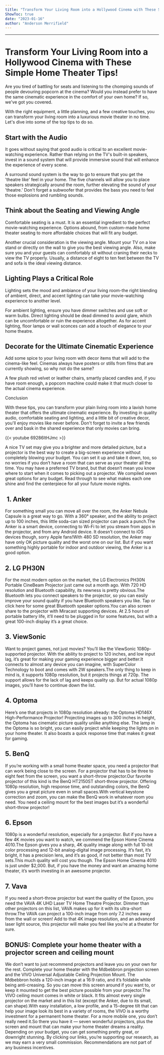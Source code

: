 ```yaml
---
title: "Transform Your Living Room into a Hollywood Cinema with These Simple Home Theater Tips!"
ShowToc: true 
date: "2023-01-16"
author: "Anderson Merrifield"
---
```

*****
# Transform Your Living Room into a Hollywood Cinema with These Simple Home Theater Tips!

Are you tired of battling for seats and listening to the chomping sounds of people devouring popcorn at the cinema? Would you instead prefer to have the same cinematic experience in the comfort of your own home? If so, we've got you covered.

With the right equipment, a little planning, and a few creative touches, you can transform your living room into a luxurious movie theater in no time. Let's dive into some of the top tips to do so.

## Start with the Audio

It goes without saying that good audio is critical to an excellent movie-watching experience. Rather than relying on the TV's built-in speakers, invest in a sound system that will provide immersive sound that will enhance the experience of every scene.

A surround sound system is the way to go to ensure that you get the 'theatre like' feel in your home. The five channels will allow you to place speakers strategically around the room, further elevating the sound of your 'theatre.' Don't forget a subwoofer that provides the bass you need to feel those explosions and rumbling sounds.

## Think about the Seating and Viewing Angle

Comfortable seating is a must. It is an essential ingredient to the perfect movie-watching experience. Options abound, from custom-made home theater seating to more affordable choices that will fit any budget.

Another crucial consideration is the viewing angle. Mount your TV on a low stand or directly on the wall to give you the best viewing angle. Also, make sure you and your guests can comfortably sit without craning their necks to view the TV properly. Usually, a distance of eight to ten feet between the TV and sofa is the ideal viewing distance.

## Lighting Plays a Critical Role

Lighting sets the mood and ambiance of your living room-the right blending of ambient, direct, and accent lighting can take your movie-watching experience to another level.

For ambient lighting, ensure you have dimmer switches and use soft or warm bulbs. Direct lighting should be dead dimmed to avoid glare, which can be uncomfortable or ruin the experience altogether. As for accent lighting, floor lamps or wall sconces can add a touch of elegance to your home theatre.

## Decorate for the Ultimate Cinematic Experience

Add some spice to your living room with decor items that will add to the cinema-like feel. Cinemas always have posters or stills from films that are currently showing, so why not do the same?

A few plush red velvet or leather chairs, smartly placed candles and, if you have room enough, a popcorn machine could make it that much closer to the actual cinema experience.

Conclusion

With these tips, you can transform your plain living room into a lavish home theater that offers the ultimate cinematic experience. By investing in quality audio, comfortable seating and lighting, and a little bit of creative decor, you'll enjoy movies like never before. Don't forget to invite a few friends over and bask in the shared experience that only movies can bring.

{{< youtube 69286ltHJmc >}} 



A nice TV set may give you a brighter and more detailed picture, but a projector is the best way to create a big-screen experience without completely blowing your budget. You can set it up and take it down, too, so no worries if you don’t have a room that can serve as your theater all the time.
You may have a preferred TV brand, but that doesn’t mean you know where to start when it comes to picking out a projector. We compiled seven great options for any budget. Read through to see what makes each one shine and find the centerpiece for all your future movie nights.

 
##  1. Anker


For something small you can move all over the room, the Anker Nebula Capsule is a great way to go. With a 360° speaker, and the ability to project up to 100 inches, this little soda-can sized projector can pack a punch.The Anker is a smart device, connecting to Wi-Fi to let you stream from apps in the projector, and from any Android device. It doesn’t connect to iOS devices though, sorry Apple fans!With 480 SD resolution, the Anker may have only OK picture quality and the worst one on our list. But if you want something highly portable for indoor and outdoor viewing, the Anker is a good option.

 
## 2. LG PH30N


For the most modern option on the market, the LG Electronics PH30N Portable CineBeam Projector just came out a month ago. With 720 HD resolution and Bluetooth capability, its newness is pretty obvious.The Bluetooth lets you connect speakers to the projector, so you can easily improve your sound quality if you have Bluetooth speakers you like. Tap or click here for some great Bluetooth speaker options.You can also screen share to the projector with Miracast supporting devices. At 2.5 hours of portable battery life, it’ll need to be plugged in for some features, but with a great 100-inch display it’s a great choice.

 
## 3. ViewSonic


Want to project games, not just movies? You’ll like the ViewSonic 1080p-supported projector. With the ability to project to 120 inches, and low input lag, it’s great for making your gaming experience bigger and better.It connects to almost any device you can imagine, with SuperColor Technology to boot and comes with 2W speakers.The only thing to keep in mind is, it supports 1080p resolution, but it projects things at 720p. The support allows for the lack of lag and keeps quality up. But for actual 1080p images, you’ll have to continue down the list.

 
## 4. Optoma


Here’s one that projects in 1080p resolution already: the Optoma HD146X High-Performance Projector! Projecting images up to 300 inches in height, the Optoma has cinematic picture quality unlike anything else.
The lamp in the Optoma is so bright, you can easily project while keeping the lights on in your home theater. It also boasts a quick response time that makes it great for gaming.

 
## 5. BenQ


If you’re working with a small home theater space, you need a projector that can work being close to the screen. For a projector that has to be three to eight feet from the screen, you want a short-throw projector.Our favorite projector of this kind is the BenQ HT2150ST short-throw projector. Offering 1080p resolution, high response time, and outstanding colors, the BenQ gives you a great picture even in small spaces.With vertical keystone correction and zoom, you can make the BenQ work in whatever room you need. You need a ceiling mount for the best images but it’s a wonderful short-throw projector!

 
## 6. Epson


1080p is a wonderful resolution, especially for a projector. But if you have a few 4K movies you want to watch, we commend the Epson Home Cinema 4010.The Epson gives you a sharp, 4K quality image along with full 10-bit color processing and 12-bit analog-digital image processing. It’s fast, it’s bright, it has a precision lens, and it’s as good, if not better than most TV sets.This much quality will cost you though. The Epson Home Cinema 4010 is just under $2,000. But, if you have the money and want an amazing home theater, it’s worth investing in an awesome projector.

 
## 7. Vava


If you need a short-throw projector but want the quality of the Epson, you need the VAVA 4K UHD Laser TV Home Theatre Projector. Dimmer than other projectors on this list, VAVA makes up for it with its ultra-short throw.The VAVA can project a 100-inch image from only 7.2 inches away from the wall or screen! Add to that 4K image resolution, and an advanced laser light source, this projector will make you feel like you’re at a theater for sure.

 
## BONUS: Complete your home theater with a projector screen and ceiling mount


We don’t want to just recommend projectors and leave you on your own for the rest. Complete your home theater with the Mdbebbron projection screen and the VIVO Universal Adjustable Ceiling Projection Mount. 
The Mdbebbron holds a 120-inch image at a 16:9 ratio, and it’s foldable while being anti-creasing. So you can move this screen around if you want to, or keep it mounted to get the best picture possible from your projector.The VIVO ceiling mount comes in white or black. It fits almost every single projector on the market and in this list (except the Anker, due to its small, can shape).With easy installation, a low profile, and a 15-degree tilt that can help your image look its best in a variety of rooms, the VIVO is a worthy investment for a permanent home theater. For a more mobile one, you don’t really need it.So there you have it — seven wonderful projectors, plus the screen and mount that can make your home theater dreams a reality. Depending on your budget, you can get something pretty great, or downright stunning.
By clicking our links, you’re supporting our research, as we may earn a very small commission. Recommendations are not part of any business incentives.




